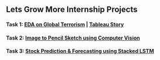 ## Lets Grow More Internship Projects

#### Task 1: [EDA on Global Terrorism](https://www.kaggle.com/mykeysid10/eda-on-global-terrorism-data) | [Tableau Story](https://public.tableau.com/app/profile/siddharth.kulkarni2558/viz/TerrorismDataAnalysis_16364770272310/Story)

#### Task 2: [Image to Pencil Sketch using Computer Vision](https://www.kaggle.com/mykeysid10/image-to-pencil-sketch-using-python)

#### Task 3: [Stock Prediction & Forecasting using Stacked LSTM](https://www.kaggle.com/mykeysid10/stock-market-prediction-forecasting)

